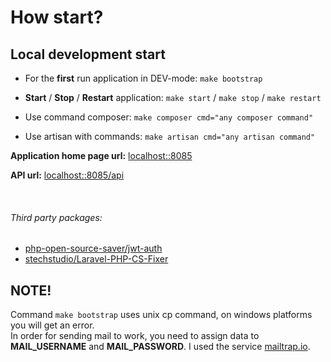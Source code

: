 # How start?

Local development start
------------
* For the **first** run application in DEV-mode:
  `make bootstrap`

* **Start** / **Stop** / **Restart** application:
  `make start` / `make stop` / `make restart`

* Use command composer:
  `make composer cmd="any composer command"`

* Use artisan with commands:
  `make artisan cmd="any artisan command"`

**Application home page url:** [localhost::8085](http:://localhost::8080)

**API url:** [localhost::8085/api](http:://localhost::8080/api)

<br/>

###### Third party packages:
- [php-open-source-saver/jwt-auth](https://github.com/PHP-Open-Source-Saver/jwt-auth)
- [stechstudio/Laravel-PHP-CS-Fixer](https://github.com/stechstudio/Laravel-PHP-CS-Fixer)


**NOTE!**
---
Command `make bootstrap` uses unix cp command, on windows platforms you will get an error. <br/>
In order for sending mail to work, you need to assign data to **MAIL_USERNAME** and **MAIL_PASSWORD**.
I used the service [mailtrap.io](https://mailtrap.io/).